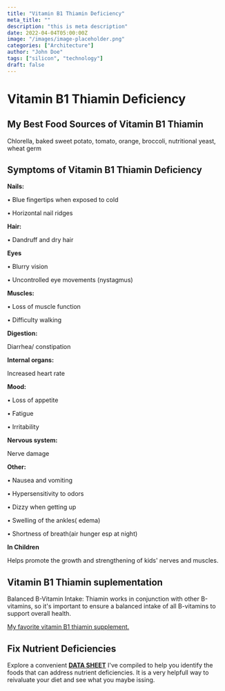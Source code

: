 ```yaml
---
title: "Vitamin B1 Thiamin Deficiency"
meta_title: ""
description: "this is meta description"
date: 2022-04-04T05:00:00Z
image: "/images/image-placeholder.png"
categories: ["Architecture"]
author: "John Doe"
tags: ["silicon", "technology"]
draft: false
---
```

   <h1>Vitamin B1 Thiamin Deficiency</h1>
            <h2>My Best Food Sources of Vitamin B1 Thiamin</h2>
          <p>Chlorella, baked sweet potato, tomato, orange, broccoli, nutritional yeast, wheat germ</p>
<h2>Symptoms of Vitamin B1 Thiamin Deficiency</h2>
<p><b>Nails:</b></p><p>&bull; Blue fingertips when exposed to cold</p><p>&bull; Horizontal nail ridges</p>
<p><b>Hair:</b> </p><p>&bull; Dandruff and dry hair</p>
<p><b>Eyes</b></p>
<p>&bull; Blurry vision</p>
<p>&bull; Uncontrolled eye movements (nystagmus)</p>
 <p><b>Muscles:</b></p> <p>&bull; Loss of muscle function</p> <p>&bull; Difficulty walking</p>
 <p><b>Digestion:</b></p><p>Diarrhea/ constipation</p>
 <p><b>Internal organs:</b></p>
 <p> Increased heart rate</p>
 <p><b>Mood:</b></p> <p>&bull; Loss of appetite</p>
 <p>&bull; Fatigue</p>
 <p>&bull;  Irritability</p>
 <p><b>Nervous system:</b></p>
<p> Nerve damage</p>
<p><b>Other:</b></p>
<p>&bull; Nausea and vomiting</p>
 <p>&bull;  Hypersensitivity to odors</p> <p>&bull; Dizzy when getting up</p> <p>&bull; Swelling of the ankles( edema)</p>
 <p>&bull; Shortness of breath(air hunger esp at night)</p>
 <p><b>In Children</b></p>
 <p>Helps promote the growth and strengthening of kids' nerves and muscles.</p>
<h2>Vitamin B1 Thiamin suplementation</h2>
  <p> Balanced B-Vitamin Intake: Thiamin works in conjunction with other B-vitamins, so it's important to ensure a balanced intake of all B-vitamins to support overall health.</p>
 <p><a target="_blank" href="https://www.amazon.com/Organic-Vitamin-Complex-Liquid-Absorption/dp/B08221NY2L/ref=sr_1_5?crid=6HHLNQZP0MTM&amp;keywords=b+complex+supplement+dropper&amp;qid=1695565572&amp;sprefix=b+complex+suplement+dropper%252Caps%252C124&amp;sr=8-5&_encoding=UTF8&tag=irinawink-20&linkCode=ur2&linkId=6170b3d69b3d03240714a151a7b75591&camp=1789&creative=9325">My favorite vitamin B1 thiamin supplement.</a></p>
<h2>Fix Nutrient Deficiencies</h2><p>Explore a convenient <a title="fix nutritional deficiencies with a data sheet" href="../nutrients-in-healthy-foods.html" target="_blank"><b>DATA SHEET</b></a> I've compiled to help you identify the foods that can address nutrient deficiencies. It is a very helpfull way to reivaluate your diet and see what you maybe issing.</p>